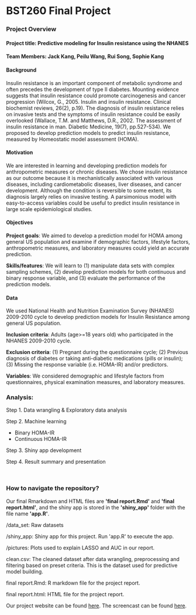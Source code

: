 # BST260 Final Project

### Project Overview  
#### **Project title**: Predictive modeling for Insulin resistance using the NHANES

#### **Team Members**: Jack Kang, Peilu Wang, Rui Song, Sophie Kang

#### **Background**
Insulin resistance is an important component of metabolic syndrome and often precedes the development of type II diabetes. Mounting evidence suggests that insulin resistance could promote carcinogenesis and cancer progression (Wilcox, G., 2005. Insulin and insulin resistance. Clinical biochemist reviews, 26(2), p.19). The diagnosis of insulin resistance relies on invasive tests and the symptoms of insulin resistance could be easily overlooked (Wallace, T.M. and Matthews, D.R., 2002. The assessment of insulin resistance in man. Diabetic Medicine, 19(7), pp.527-534). We proposed to develop prediction models to predict insulin resistance, measured by Homeostatic model assessment (HOMA).

#### **Motivation**
We are interested in learning and developing prediction models for anthropometric measures or chronic diseases. We chose insulin resistance as our outcome because it is mechanistically associated with various diseases, including cardiometabolic diseases, liver diseases, and cancer development. Although the condition is reversible to some extent, its diagnosis largely relies on invasive testing. A parsimonious model with easy-to-access variables could be useful to predict insulin resistance in large scale epidemiological studies.

#### **Objectives**
**Project goals**: We aimed to develop a prediction model for HOMA among general US population and examine if demographic factors, lifestyle factors, anthropometric measures, and laboratory measures could yield an accurate prediction.

**Skills/features**: We will learn to (1) manipulate data sets with complex sampling schemes, (2) develop prediction models for both continuous and binary response variable, and (3) evaluate the performance of the prediction models.

#### **Data**
We used National Health and Nutrition Examination Survey (NHANES) 2009-2010 cycle to develop prediction models for Insulin Resistance among general US population.

**Inclusion criteria**: Adults (age>=18 years old) who participated in the NHANES 2009-2010 cycle.

**Exclusion criteria**: (1) Pregnant during the questionnaire cycle; (2) Previous diagnosis of diabetes or taking anti-diabetic medications (pills or insulin); (3) Missing the response variable (i.e. HOMA-IR) and/or predictors.

**Variables**: We considered demographic and lifestyle factors from questionnaires, physical examination measures, and laboratory measures.

### **Analysis**:

Step 1. Data wrangling & Exploratory data analysis

Step 2. Machine learning  
  * Binary HOMA-IR   
  * Continuous HOMA-IR   

Step 3. Shiny app development

Step 4. Result summary and presentation

<br/>

### **How to navigate the repository?** 
Our final Rmarkdown and HTML files are **'final report.Rmd'** and **'final report.html'**, and the shiny app is stored in the **'shiny_app'** folder with the file name **'app.R'**. 

/data_set: Raw datasets  

/shiny_app: Shiny app for this project. Run 'app.R' to execute the app.   

/pictures: Plots used to explain LASSO and AUC in our report.    

clean.csv: The cleaned dataset after data wrangling, preprocessing and filtering based on preset criteria. This is the dataset used for predictive model building.    

final report.Rmd: R markdown file for the project report.     

final report.html: HTML file for the project report.   

Our project website can be found [here](https://sites.google.com/view/insulinresistance). The screencast can be found [here](https://www.youtube.com/watch?v=IjeUkCC3yUQ).
